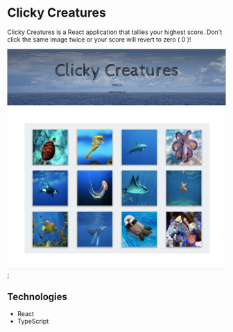 # Clicky Creatures 

Clicky Creatures is a React application that tallies your highest score. Don't click the same image twice or your score will revert to zero ( 0 )!

![ClickyReact](assets/images/clicky.png);

## Technologies

- React
- TypeScript
